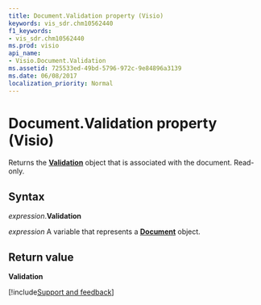 ```yaml
---
title: Document.Validation property (Visio)
keywords: vis_sdr.chm10562440
f1_keywords:
- vis_sdr.chm10562440
ms.prod: visio
api_name:
- Visio.Document.Validation
ms.assetid: 725533ed-49bd-5796-972c-9e84896a3139
ms.date: 06/08/2017
localization_priority: Normal
---
```



# Document.Validation property (Visio)

Returns the **[Validation](Visio.Validation.md)** object that is associated with the document. Read-only.


## Syntax

_expression_.**Validation**

_expression_ A variable that represents a **[Document](Visio.Document.md)** object.


## Return value

**Validation**

[!include[Support and feedback](~/includes/feedback-boilerplate.md)]